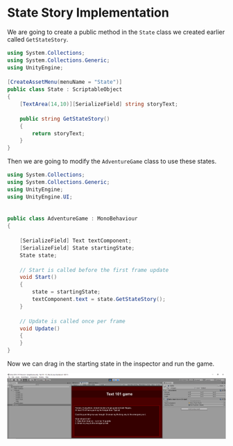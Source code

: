 # State Story Implementation

We are going to create a public method in the `State` class we created earlier called `GetStateStory`.

```csharp
using System.Collections;
using System.Collections.Generic;
using UnityEngine;

[CreateAssetMenu(menuName = "State")]
public class State : ScriptableObject
{
    [TextArea(14,10)][SerializeField] string storyText;

    public string GetStateStory()
    {
        return storyText;
    }
}
```

Then we are going to modify the `AdventureGame` class to use these states.

```csharp
using System.Collections;
using System.Collections.Generic;
using UnityEngine;
using UnityEngine.UI;


public class AdventureGame : MonoBehaviour
{

    [SerializeField] Text textComponent;
    [SerializeField] State startingState;
    State state;

    // Start is called before the first frame update
    void Start()
    {
        state = startingState;
        textComponent.text = state.GetStateStory();
    }

    // Update is called once per frame
    void Update()
    {
    }
}
```

Now we can drag in the starting state in the inspector and run the game.

![](../../../../images/2019-07-25-14-19-58.png)